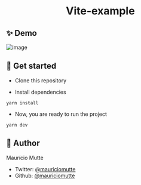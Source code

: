 <h1 align="center">Vite-example</h1>


## ✨ Demo

![image](https://user-images.githubusercontent.com/20569339/124925821-3aa64200-dfd3-11eb-8077-7c88c7ea3493.png)



## 🚀 Get started

- Clone this repository

- Install dependencies
```
yarn install
```

- Now, you are ready to run the project
```
yarn dev
```


## 👤 Author

Maurício Mutte

- Twitter: [@mauriciomutte](https://twitter.com/mauriciomutte) <br>
- Github: [@mauriciomutte](https://github.com/mauriciomutte)
